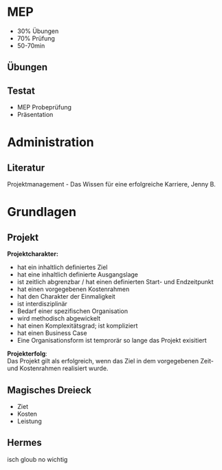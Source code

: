 # MEP

- 30% Übungen
- 70% Prüfung
- 50-70min

## Übungen

## Testat

- MEP Probeprüfung
- Präsentation

# Administration

## Literatur

Projektmanagement - Das Wissen für eine erfolgreiche Karriere, Jenny B.

# Grundlagen

## Projekt

**Projektcharakter:**

- hat ein inhaltlich definiertes Ziel
- hat eine inhaltlich definierte Ausgangslage
- ist zeitlich abgrenzbar / hat einen definierten Start- und Endzeitpunkt
- hat einen vorgegebenen Kostenrahmen
- hat den Charakter der Einmaligkeit
- ist interdisziplinär
- Bedarf einer spezifischen Organisation
- wird methodisch abgewickelt
- hat einen Komplexitätsgrad; ist kompliziert
- hat einen Business Case
- Eine Organisationsform ist temprorär so lange das Projekt exisitiert

**Projekterfolg**:  
Das Projekt gilt als erfolgreich, wenn das Ziel in dem vorgegebenen Zeit- und Kostenrahmen realisiert wurde.

## Magisches Dreieck

- Ziet
- Kosten
- Leistung

## Hermes

isch gloub no wichtig
